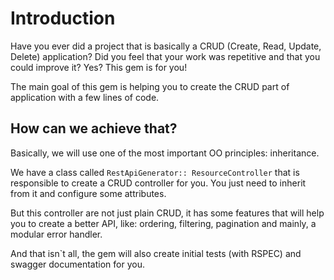 # Introduction

Have you ever did a project that is basically a CRUD (Create, Read, Update, Delete) application?
Did you feel that your work was repetitive and that you could improve it? Yes? This gem is for you!

The main goal of this gem is helping you to create the CRUD part of application with a few lines of code.

## How can we achieve that?

Basically, we will use one of the most important OO principles: inheritance.

We have a class called `RestApiGenerator::
ResourceController` that is responsible to create a CRUD controller for you. You just need to inherit from it and
configure some attributes.

But this controller are not just plain CRUD, it has some features that will help you to create a better API, like:
ordering, filtering, pagination and mainly, a modular error handler.

And that isn`t all, the gem will also create initial tests (with RSPEC) and swagger documentation for you.